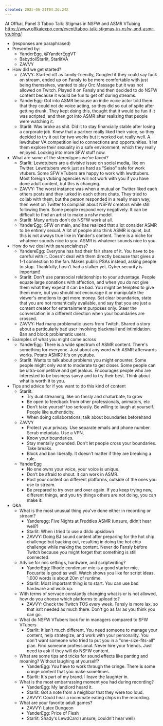 ```yaml
---
created: 2025-06-21T04:26:24Z
---
```


At Offkai, Panel 3
Taboo Talk: Stigmas in NSFW and ASMR VTubing
https://www.offkaiexpo.com/event/taboo-talk-stigmas-in-nsfw-and-asmr-vtubing/

- (responses are paraphrased)
- Presented by:
	- YanderEgg, @YanderEggVT
	- BabydollStarlit, StarlitVA
	- ZAVVY
- How did we get started?
	- ZAVVY: Started off as family-friendly, Googled if they could say fuck on stream, ended up on Fansly to be more comfortable with just being themselves, wanted to play Orc Massage but it was not allowed on Twitch. Played it on Fansly and then decided to do NSFW content because it would be fun to get off during streams.
	- YanderEgg: Got into ASMR because an indie voice actor told them that they could not do voice acting, so they did so out of spite after getting drunk. They kept doing this, thought that it would be fun if it was scripted, and then got into ASMR after realizing that people were watching it.
	- Starlit: Was broke as shit. Did it to stay financially stable after losing a corporate job. Knew that a partner really liked their voice, so they decided to try it out for two weeks but it worked out really well. A lewdtuber VA competition led to connections and opportunities. It let them explore their sexuality in a safe environment, which they really enjoyed. Looking into more SFW stuff now.
- What are some of the stereotypes we've faced?
	- Starlit: Lewdtubers are a divisive issue on social media, like on Twitter. Lewdtubers work just as hard as "Seiso" safe for work vtubers. Some SFW VTubers are happy to work with lewdtubers. Most foreign vtubing agencies will not work with you if you have done adult content, but this is changing.
	- ZAVVY: The worst instance was when a mutual on Twitter liked each others posts and they lurked in each others chats. They tried to collab with them, but the person responded in a really mean way, then went on Twitter to complain about NSFW creators while still following them. Some people respond very negatively. It can be difficult to find an artist to make a nsfw model.
	- Starlit: Many artists don't do NSFW work at all.
	- YanderEgg: SFW on main, and has realized that a lot consider ASMR to be entirely sexual. A lot of people also think ASMR is quiet, but this is not always true like in Yander's content. There is a niche for whatever sounds nice to you. ASMR is whatever sounds nice to you.
- How do we deal with parasocialness?
	- YandereEgg: Everyone has had their fair share of it. You have to be careful with it. Doesn't deal with them directly because that gives a 1-1 connection to the fan. Makes public PSAs instead, asking people to stop. Thankfully, hasn't had a stalker yet. Cyber security is important!
	- Starlit: Don't use parasocial relationships to your advantage. People equate large donations with affection, and when you do not give them what they expect it can be bad. You might be tempted to give them more, but you should not encourage it or manipulate the viewer's emotions to get more money. Set clear boundaries, state that you are not romantically available, and say that you are just a content creator for entertainment purposes only. Steer the conversation in a different direction when your boundaries are crossed.
	- ZAVVY: Had many problematic users from Twitch. Shared a story about a particularly bad user involving blackmail and intimidation. Ban and block problematic users.
- Examples of what you might come across
	- YanderEgg: There is a wide spectrum of ASMR content. There's something for everyone. Just about any word with ASMR afterwards works. Potato ASMR? It's on youtube.
	- Starlit: Wants to talk about problems you might enounter. Some people might only want to moderate to get closer. Some people can be ultra-competitive and get jealous. Encourages people who are interested  to be business savvy and to try their best. Think about what is worth it to you.
- Tips and advice for if you want to do this kind of content
	- Starlit:
		- Try dual streaming, like on fansly and chaturbate, to grow
		- Be open to feedback from other professionals, animators, etc
		- Don't take yourself too seriously. Be willing to laugh at yourself. People like authenticity.
		- When doing collaborations, talk about boundaries beforehand
	- ZAVVY
		- Protect your privacy. Use separate emails and phone number. Scrub metadata. Use a VPN.
		- Know your boundaries.
		- Stay mentally grounded. Don't let people cross your boundaries. Take breaks.
		- Block and ban liberally. It doesn't matter if they are breaking a rule.
	- YanderEgg
		- No one owns your voice, your voice is unique.
		- Don't be afraid to shout. It can work in ASMR.
		- Post your content on different platforms, outside of the ones you use to stream.
		- Be prepared to try over and over again. If you keep trying new, different things, and you try things others are not doing, you can make it.
- Q&A
	- What is the most unusual thing you've done either in recording or stream?
		- Yanderegg: Five Nights at Freddies ASMR (unsure, didn't hear well?)
		- Starlit: When i tried to use a dildo upsidown
		- ZAVVY: Doing BJ sound content after preparing for the hot chip challenge but backing out, resulting in doing the hot chip challenge while making the content. Never do Fansly before Twitch because you might forget that something is still connected.
	- Advice for mic settings, hardware, and scriptwriting?
		- YanderEgg: Rhode condensor mic is a good starter mic. Focusrite is good as well. Watch shows you like for script ideas. 1,000 words is about 20m of runtime.
		- Starlit: Most important thing is to start. You can use bad hardware and work up.
	- With terms of servuce constantly changing what is or is not allowed, how do you choose which platforms to upload to?
		- ZAVVY: Check the Twitch TOS every week. Fansly is more lax, so that isnt needed as much there. Don't go as far as you think you can go.
	- What do NSFW VTubers look for in managers compared to SFW VTubers
		- Starlit: It isn't much different. You need someone to manage your content, help strategize, and work with your personality. You don't want someone who tried to put you in a "one-size-fits-all" plan. Find someone professional. Never hire your friends. Just need to ask if they will do NSFW content.
	- What are some tips and tricks for sound effects like panting and moaning? Without laughing at yourself?
		- YanderEgg: You have to work through the cringe. There is some cringe content that you make sometimes.
		- Starlit: It's part of my brand. I leave the laughter in.
	- What is the most embarrassing moment you had during recording?
		- YanderEgg: My landlord heard it.
		- Starlit: Got a note from a neighbor that they were too loud.
		- ZAVVY: Could hear a roommate eating chips in the recording.
	- What are your favorite adult games?
		- ZAVVY: Latex Dungeon
		- YanderEgg: Price of Flesh
		- Starlit: Shady's LewdCard (unsure, couldn't hear well)
